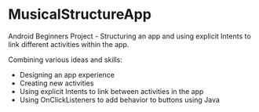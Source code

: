 # MusicalStructureApp

Android Beginners Project - Structuring an app and using explicit Intents to link different activities within the app.

Combining various ideas and skills: 
- Designing an app experience 
- Creating new activities 
- Using explicit Intents to link between activities in the app 
- Using OnClickListeners to add behavior to buttons using Java 
